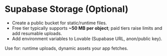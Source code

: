 # Supabase Storage (Optional)

- Create a public bucket for static/runtime files.
- Free tier typically supports **~50 MB per object**; paid tiers raise limits and add resumable uploads.
- Add environment variables to Lovable (Supabase URL, anon/public key).

Use for: runtime uploads, dynamic assets your app fetches.
